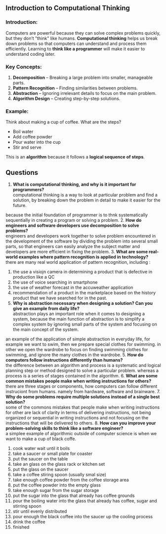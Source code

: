 ## **Introduction to Computational Thinking**  
### **Introduction:**  
Computers are powerful because they can solve complex problems quickly, but they don’t "think" like humans. **Computational thinking** helps us break down problems so that computers can understand and process them efficiently. Learning to **think like a programmer** will make it easier to understand coding later.  

### **Key Concepts:**  
1. **Decomposition** – Breaking a large problem into smaller, manageable parts.  
2. **Pattern Recognition** – Finding similarities between problems.  
3. **Abstraction** – Ignoring irrelevant details to focus on the main problem.  
4. **Algorithm Design** – Creating step-by-step solutions.  

### **Example:**  
Think about making a cup of coffee. What are the steps?  
- Boil water  
- Add coffee powder  
- Pour water into the cup  
- Stir and serve  

This is an **algorithm** because it follows a **logical sequence of steps**.  

## **Questions**  
1. **What is computational thinking, and why is it important for programmers?**  
computational thinking is a way to look at particular problem and find a solution, by breaking down the problem in detail to make it easier for the future.

because the initial foundation of programmer is to thnk systematically sequentially in creating a program or solving a problem.
2. **How do engineers and software developers use decomposition to solve problems?**  
engineers and developers work together to solve problem encountered in the development of the software by dividing the problem into several small parts, so that engineers can easily analyze the subject matter and developers are more efficient in fixing the problem.
3. **What are some real-world examples where pattern recognition is applied in technology?**  
there are many real world application of pattern recognition, including :
1. the use a visiojn camera in determining a product that is defective in production like a QC
2. the use of voice searching in smartphone
3. the use of weather forecast in the accuweather application
4. recommendation of a product in the marketplace based on the history product that we have searched for in the past.
4. **Why is abstraction necessary when designing a solution? Can you give an example from daily life?**  
abstraction plays an important role when it comes to designing a system, because the main function of abstraction is to simplify a complex system by ignoring small parts of the system and focusing on the main concept of the system.

an example of the application of simple abstraction in everyday life, for example we want to swim, then we prepare special clothes for swimming. in other we open the wardrobe to focus on finding swimming clothes for swimming, and ignore the many clothes in the wardrobe.
5. **How do computers follow instructions differently than humans?**  
the difference between an algorithm and process is a systematic and logical planning step or method designed to solve a particular problem. whereas a process is a series of stages contained in the algorithm.
6. **What are some common mistakes people make when writing instructions for others?**  
there are three stages or components, how computers can follow different instruciont from humans. namely from hardware, software and brainware.
7. **Why do some problems require multiple solutions instead of a single best solution?**  
some of the commons mistakes that people make when writing instructions for other are lack of clarity in terms of delivering instructions, not being organized or sequential in writing instructions and not focusing on the instructions that will be delivered to others.
8. **How can you improve your problem-solving skills to think like a software engineer?**  
a simplee example of algorithmic outside of computer science is when we want to make a cup of black coffe.
1. cook water wait until it boils
2. take a saucer or small plate for coaster
3. put the saucer on the table
4. take an glass on the glass rack or kitchen set
5. put the glass on the saucer
6. take a coffee stiring spoon (usually smal size)
7. take enough coffee powder from the coffee storage area
8. put the coffee powder into  the empty glass
9. take enough sugar from the sugar storage
10. put the sugar into the glass that already has coffee grounds
11. pour the boiling water into the glass that already has coffee, sugar and stirring spoon
12. stir until evenly distributed
13. pour enough the black coffee into the saucer up the cooling process
14. drink the coffee
15. finished